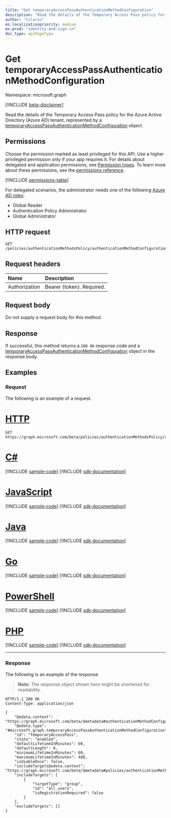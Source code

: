 ```yaml
---
title: "Get temporaryAccessPassAuthenticationMethodConfiguration"
description: "Read the details of the Temporary Access Pass policy for the Azure AD tenant, represented by a temporaryAccessPassAuthenticationMethodConfiguration object."
author: "tilarso"
ms.localizationpriority: medium
ms.prod: "identity-and-sign-in"
doc_type: apiPageType
---
```


# Get temporaryAccessPassAuthenticationMethodConfiguration
Namespace: microsoft.graph

[!INCLUDE [beta-disclaimer](../../includes/beta-disclaimer.md)]

Read the details of the Temporary Access Pass policy for the Azure Active Directory (Azure AD) tenant, represented by a [temporaryAccessPassAuthenticationMethodConfiguration](../resources/temporaryaccesspassauthenticationmethodconfiguration.md) object.

## Permissions
Choose the permission marked as least privileged for this API. Use a higher privileged permission only if your app requires it. For details about delegated and application permissions, see [Permission types](/graph/permissions-overview#permission-types). To learn more about these permissions, see the [permissions reference](/graph/permissions-reference).

<!-- { "blockType": "permissions", "name": "temporaryaccesspassauthenticationmethodconfiguration_get" } -->
[!INCLUDE [permissions-table](../includes/permissions/temporaryaccesspassauthenticationmethodconfiguration-get-permissions.md)]

For delegated scenarios, the administrator needs one of the following [Azure AD roles](/azure/active-directory/users-groups-roles/directory-assign-admin-roles#available-roles):

* Global Reader
* Authentication Policy Administrator
* Global Administrator

## HTTP request

<!-- {
  "blockType": "ignored"
}
-->
``` http
GET /policies/authenticationMethodsPolicy/authenticationMethodConfigurations/temporaryAccessPass
```
## Request headers
|Name|Description|
|:---|:---|
|Authorization|Bearer {token}. Required.|

## Request body
Do not supply a request body for this method.

## Response
If successful, this method returns a `200 OK` response code and a [temporaryAccessPassAuthenticationMethodConfiguration](../resources/temporaryaccesspassauthenticationmethodconfiguration.md) object in the response body.

## Examples

### Request

The following is an example of a request.

# [HTTP](#tab/http)
<!-- {
  "blockType": "request",
  "name": "get_temporaryaccesspassauthenticationmethodconfiguration"
}
-->
```msgraph-interactive
GET https://graph.microsoft.com/beta/policies/authenticationMethodsPolicy/authenticationMethodConfigurations/temporaryAccessPass
```

# [C#](#tab/csharp)
[!INCLUDE [sample-code](../includes/snippets/csharp/get-temporaryaccesspassauthenticationmethodconfiguration-csharp-snippets.md)]
[!INCLUDE [sdk-documentation](../includes/snippets/snippets-sdk-documentation-link.md)]

# [JavaScript](#tab/javascript)
[!INCLUDE [sample-code](../includes/snippets/javascript/get-temporaryaccesspassauthenticationmethodconfiguration-javascript-snippets.md)]
[!INCLUDE [sdk-documentation](../includes/snippets/snippets-sdk-documentation-link.md)]

# [Java](#tab/java)
[!INCLUDE [sample-code](../includes/snippets/java/get-temporaryaccesspassauthenticationmethodconfiguration-java-snippets.md)]
[!INCLUDE [sdk-documentation](../includes/snippets/snippets-sdk-documentation-link.md)]

# [Go](#tab/go)
[!INCLUDE [sample-code](../includes/snippets/go/get-temporaryaccesspassauthenticationmethodconfiguration-go-snippets.md)]
[!INCLUDE [sdk-documentation](../includes/snippets/snippets-sdk-documentation-link.md)]

# [PowerShell](#tab/powershell)
[!INCLUDE [sample-code](../includes/snippets/powershell/get-temporaryaccesspassauthenticationmethodconfiguration-powershell-snippets.md)]
[!INCLUDE [sdk-documentation](../includes/snippets/snippets-sdk-documentation-link.md)]

# [PHP](#tab/php)
[!INCLUDE [sample-code](../includes/snippets/php/get-temporaryaccesspassauthenticationmethodconfiguration-php-snippets.md)]
[!INCLUDE [sdk-documentation](../includes/snippets/snippets-sdk-documentation-link.md)]

---

### Response

The following is an example of the response
>**Note:** The response object shown here might be shortened for readability.

<!-- {
  "blockType": "response",
  "truncated": true,
  "@odata.type": "microsoft.graph.temporaryAccessPassAuthenticationMethodConfiguration"
}
-->
```http
HTTP/1.1 200 OK
Content-Type: application/json

{
    "@odata.context": "https://graph.microsoft.com/beta/$metadata#authenticationMethodConfigurations/$entity",
    "@odata.type": "#microsoft.graph.temporaryAccessPassAuthenticationMethodConfiguration",
    "id": "TemporaryAccessPass",
    "state": "enabled",
    "defaultLifetimeInMinutes": 60,
    "defaultLength": 8,
    "minimumLifetimeInMinutes": 60,
    "maximumLifetimeInMinutes": 480,
    "isUsableOnce": false,
    "includeTargets@odata.context": "https://graph.microsoft.com/beta/$metadata#policies/authenticationMethodsPolicy/authenticationMethodConfigurations('TemporaryAccessPass')/microsoft.graph.temporaryAccessPassAuthenticationMethodConfiguration/includeTargets",
    "includeTargets": [
        {
            "targetType": "group",
            "id": "all_users",
            "isRegistrationRequired": false
        }
    ],
    "excludeTargets": []
}
```
